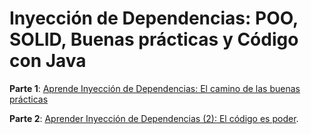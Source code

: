 # Inyección de Dependencias: POO, SOLID, Buenas prácticas y Código con Java

**Parte 1**: [Aprende Inyección de Dependencias: El camino de las buenas prácticas](https://platzi.com/blog/inyeccion-de-dependencias-el-camino-de-las-buenas-practicas/)

**Parte 2**: [Aprender Inyección de Dependencias (2): El código es poder](https://platzi.com/blog/inyeccion-de-dependencias-el-codigo-es-poder/).
